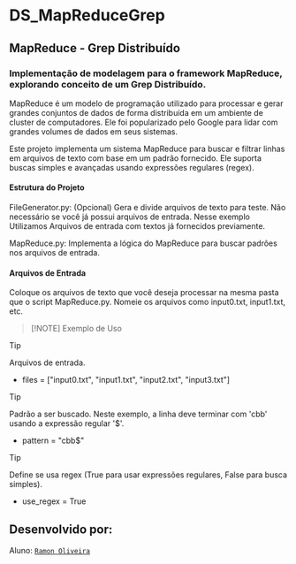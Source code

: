# DS_MapReduceGrep

## MapReduce - Grep Distribuído

### Implementação de modelagem para o framework MapReduce, explorando conceito de um Grep Distribuído.

MapReduce é um modelo de programação utilizado para processar e gerar grandes conjuntos de dados de forma distribuída em um ambiente de cluster de computadores. Ele foi popularizado pelo Google para lidar com grandes volumes de dados em seus sistemas.

Este projeto implementa um sistema MapReduce para buscar e filtrar linhas em arquivos de texto com base em um padrão fornecido. Ele suporta buscas simples e avançadas usando expressões regulares (regex).

#### Estrutura do Projeto

FileGenerator.py: (Opcional) Gera e divide arquivos de texto para teste. Não necessário se você já possui arquivos de entrada. Nesse exemplo Utilizamos Arquivos de entrada com textos já fornecidos previamente.

MapReduce.py: Implementa a lógica do MapReduce para buscar padrões nos arquivos de entrada.

#### Arquivos de Entrada

Coloque os arquivos de texto que você deseja processar na mesma pasta que o script MapReduce.py. Nomeie os arquivos como input0.txt, input1.txt, etc.

> [!NOTE] Exemplo de Uso

> [!TIP]
> Arquivos de entrada.

- files = ["input0.txt", "input1.txt", "input2.txt", "input3.txt"]

> [!TIP]
> Padrão a ser buscado. Neste exemplo, a linha deve terminar com 'cbb' usando a expressão regular '$'.

- pattern = "cbb$"

> [!TIP]
> Define se usa regex (True para usar expressões regulares, False para busca simples).

- use_regex = True

## **Desenvolvido por:**

Aluno: [`Ramon Oliveira`](https://github.com/raszz)
